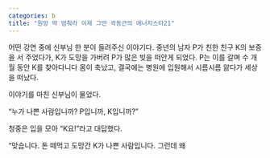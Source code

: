 ```yaml
---
categories: b
title: "원망 딱 멈춰라 이제 그만 곽동근의 에너지스타21"
---
```







어떤 강연 중에 신부님 한 분이 들려주신 이야기다. 중년의 남자 P가 친한 친구 K의 보증을 서 주었다가, K가 도망을 가버려 P가 많은 빚을 떠안게 되었다. P는 이를 갈며 수 개월 동안 K를 찾아다니다 몸이 축났고, 결국에는 병원에 입원해서 시름시름 앓다가 세상을 떠났다.

이야기를 마친 신부님이 물었다.

&ldquo;누가 나쁜 사람입니까? P입니까, K입니까?&rdquo;

청중은 입을 모아 &ldquo;K요!&rdquo;라고 대답했다.

&ldquo;맞습니다. 돈 떼먹고 도망간 K가 나쁜 사람입니다. 그런데 왜 